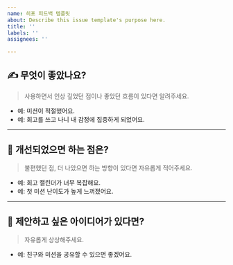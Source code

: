 ```yaml
---
name: 히포 피드백 템플릿
about: Describe this issue template's purpose here.
title: ''
labels: ''
assignees: ''

---
```


## ✍️ 무엇이 좋았나요?
> 사용하면서 인상 깊었던 점이나 좋았던 흐름이 있다면 알려주세요.

- 예: 미션이 적절했어요.  
- 예: 회고를 쓰고 나니 내 감정에 집중하게 되었어요.

---

## 🚧 개선되었으면 하는 점은?
> 불편했던 점, 더 나았으면 하는 방향이 있다면 자유롭게 적어주세요.

- 예: 회고 캘린더가 너무 복잡해요.  
- 예: 첫 미션 난이도가 높게 느껴졌어요.

---

## 🎁 제안하고 싶은 아이디어가 있다면?
> 자유롭게 상상해주세요.

- 예: 친구와 미션을 공유할 수 있으면 좋겠어요.
